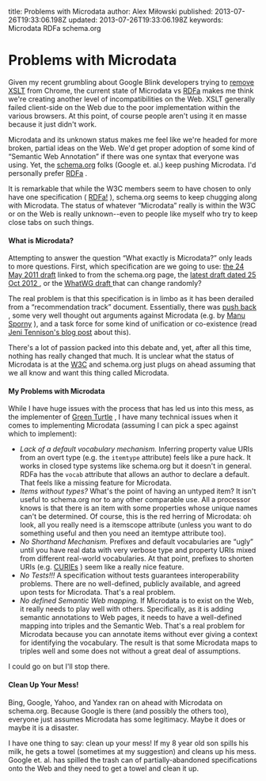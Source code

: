 title: Problems with Microdata
author: Alex Miłowski
published: 2013-07-26T19:33:06.198Z
updated: 2013-07-26T19:33:06.198Z
keywords: Microdata
          RDFa
          schema.org

# Problems with Microdata

Given my recent grumbling about Google Blink developers trying to [remove XSLT](https://groups.google.com/a/chromium.org/forum/#!topic/blink-dev/zIg2KC7PyH0) from Chrome, the current state of Microdata vs [RDFa](http://www.w3.org/TR/rdfa-core/) makes me think we're creating another level of incompatibilities on the Web.  XSLT generally failed client-side on the Web due to the poor implementation within the various browsers.  At this point, of course people aren't using it en masse because it just didn't work. 

Microdata and its unknown status makes me feel like we're headed for more broken, partial ideas on the Web.  We'd get proper adoption of some kind of  “Semantic Web Annotation”  if there was one syntax that everyone was using.  Yet, the [schema.org](http://schema.org/) folks (Google et. al.) keep pushing Microdata.  I'd personally prefer [RDFa](http://www.w3.org/TR/rdfa-core/) .

It is remarkable that while the W3C members seem to have chosen to only have one specification ( [RDFa!](http://www.w3.org/TR/rdfa-core/) ), schema.org seems to keep chugging along with Microdata.  The status of whatever  “Microdata” really is within the W3C or on the Web is really unknown--even to people like myself who try to keep close tabs on such things. 

#### What is Microdata?

Attempting to answer the question  “What exactly is Microdata?” only leads to more questions.  First, which specification are we going to use: [the 24 May 2011 draft](http://dev.w3.org/html5/md-LC/) linked to from the schema.org page, the [latest draft dated 25 Oct 2012 ](http://www.w3.org/TR/microdata/) ,  or the [WhatWG draft ](http://www.whatwg.org/specs/web-apps/current-work/multipage/microdata.html) that can change randomly? 

The real problem is that this specification is in limbo as it has been derailed from a   “recommendation track” document.  Essentially, there was [push back](http://lists.w3.org/Archives/Public/public-html-comments/2012Nov/) , some very well thought out arguments against Microdata (e.g. by [Manu Sporny](http://manu.sporny.org/2012/microdata-cr/) ), and a task force for some kind of unification or co-existence (read [Jeni Tennison's blog post](http://www.jenitennison.com/blog/node/165) about this). 

There's a lot of passion packed into this debate and, yet, after all this time, nothing has really changed that much.  It is unclear what the status of Microdata is at the [W3C](http://www.w3.org/) and schema.org just plugs on ahead assuming that we all know and want this thing called Microdata. 

#### My Problems with Microdata

While I have huge issues with the process that has led us into this mess, as the implementer of [Green Turtle](http://code.google.com/p/green-turtle/) , I have many technical issues when it comes to implementing Microdata (assuming I can pick a spec against which to implement): 

  * *Lack of a default vocabulary mechanism.* Inferring property value URIs from an overt type (e.g. the `itemtype` attribute) feels like a pure hack.  It works in closed type systems like schema.org but it doesn't in general.   RDFa has the `vocab` attribute that allows an author to declare a default.  That feels like a missing feature for Microdata. 
  * *Items without types?* What's the point of having an untyped item?  It isn't useful to schema.org nor to any other comparable use.  All a processor knows is that there is an item with some properties whose unique names can't be determined.  Of course, this is the red herring of Microdata: oh look, all you really need is a itemscope attribute (unless you want to do something useful and then you need an itemtype attribute too). 
  * *No Shorthand Mechanism.* Prefixes and default vocabularies are  “ugly” until you have real data with very verbose type and property URIs mixed from different real-world vocabularies.  At that point, prefixes to shorten URIs (e.g. [CURIEs](http://www.w3.org/TR/curie/) ) seem like a really nice feature.
  * *No Tests!!!* A specification without tests guarantees interoperability problems.  There are no well-defined, publicly available, and agreed upon tests for Microdata.  That's a real problem. 
  * *No defined Semantic Web mapping.* If Microdata is to exist on the Web, it really needs to play well with others.  Specifically, as it is adding semantic annotations to Web pages, it needs to have a well-defined mapping into triples and the Semantic Web.  That's a real problem for Microdata because you can annotate items without ever giving a context for identifying the vocabulary.  The result is that some Microdata maps to triples well and some does not without a great deal of assumptions. 
  
I could go on but I'll stop there.

#### Clean Up Your Mess!

Bing, Google, Yahoo, and Yandex ran on ahead with Microdata on schema.org.  Because Google is there (and possibly the others too), everyone just assumes Microdata has some legitimacy.  Maybe it does or maybe it is a disaster. 

I have one thing to say: clean up your mess!  If my 8 year old son spills his milk, he gets a towel (sometimes at my suggestion) and cleans up his mess.  Google et. al. has spilled the trash can of partially-abandoned specifications onto the Web and they need to get a towel and clean it up. 



